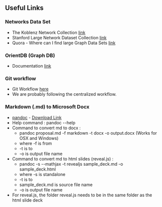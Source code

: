 ## Useful Links

### Networks Data Set
* The Koblenz Network Collection [link](http://konect.uni-koblenz.de/networks/)
* Stanford Large Network Dataset Collection [link](http://snap.stanford.edu/data/)
* Quora - Where can I find large Graph Data Sets [link](https://www.quora.com/Where-can-I-find-large-graph-test-datasets)

### OrientDB (Graph DB)
* Documentation [link](http://orientdb.com/docs/last/index.html)

### Git workflow
* Git Workflow [here](https://www.atlassian.com/git/tutorials/comparing-workflows/centralized-workflow)
* We are probably following the centralized workflow.

### Markdown (.md) to Microsoft Docx
* [pandoc](http://pandoc.org/installing.html) - [Download Link](http://pandoc.org/installing.html)
* Help command : pandoc --help
* Command to convert md to docx :
    * pandoc proposal.md -f markdown -t docx -o output.docx (Works for OSX and Windows)
	* where -f is from
	* -t is to
	* -o is output file name
* Command to convert md to html slides (reveal.js) :
    * pandoc -s --mathjax -t revealjs sample_deck.md -o sample_deck.html
	* where -s is standalone
	* -t is to
	* sample_deck.md is source file name
	* -o is output file name
* For reveal.js, the folder reveal.js needs to be in the same folder as the html slide deck
